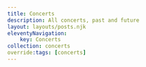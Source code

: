 ```yaml
---
title: Concerts
description: All concerts, past and future
layout: layouts/posts.njk
eleventyNavigation:
    key: Concerts
collection: concerts
override:tags: [concerts]
---
```

